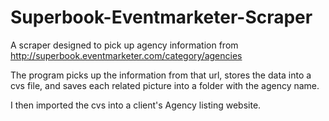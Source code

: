 Superbook-Eventmarketer-Scraper
===============================

A scraper designed to pick up agency information from http://superbook.eventmarketer.com/category/agencies

The program picks up the information from that url, stores the data into a cvs file, and saves each related picture
into a folder with the agency name. 

I then imported the cvs into a client's Agency listing website. 
